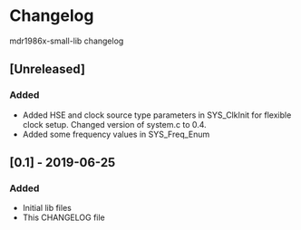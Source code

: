 # Changelog
mdr1986x-small-lib changelog

## [Unreleased]
### Added
- Added HSE and clock source type parameters in SYS_ClkInit for flexible clock
setup. Changed version of system.c to 0.4.
- Added some frequency values in SYS_Freq_Enum

## [0.1] - 2019-06-25
### Added
- Initial lib files
- This CHANGELOG file

